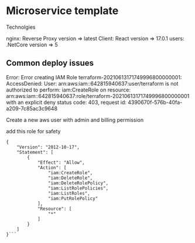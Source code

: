# Microservice template

Technolgies

nginx: Reverse Proxy version => latest
Client: React version => 17.0.1
users: .NetCore version => 5

## Common deploy issues

Error: Error creating IAM Role terraform-20210613171749996800000001: AccessDenied: User: arn:aws:iam::642815940637:user/terraform is not authorized to perform: iam:CreateRole on resource: arn:aws:iam::642815940637:role/terraform-20210613171749996800000001 with an explicit deny
status code: 403, request id: 4390670f-576b-40fa-a209-7c85ac3c9648

Create a new aws user with admin and billing permission

add this role for safety

````
{
    "Version": "2012-10-17",
    "Statement": [
        {
            "Effect": "Allow",
            "Action": [
                "iam:CreateRole",
                "iam:DeleteRole",
                "iam:DeleteRolePolicy",
                "iam:ListRolePolicies",
                "iam:ListRoles",
                "iam:PutRolePolicy"
            ],
            "Resource": [
                "*"
            ]
        }
    ]
}```

````

